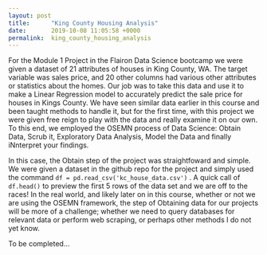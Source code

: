```yaml
---
layout: post
title:      "King County Housing Analysis"
date:       2019-10-08 11:05:58 +0000
permalink:  king_county_housing_analysis
---
```



For the Module 1 Project in the Flairon Data Science bootcamp we were given a dataset of 21 attributes of houses in King County, WA. The target variable was sales price, and 20 other columns had various other attributes or statistics about the homes.  Our job was to take this data and use it to make a Linear Regression model to accurately predict the sale price for houses in Kings County.  We have seen similar data earlier in this course and been taught methods to handle it, but for the first time, with this project we were given free reign to play with the data and really examine it on our own.  To this end, we employed the OSEMN process of Data Science: Obtain Data, Scrub it, Exploratory Data Analysis, Model the Data and finally iNnterpret your findings.  

In this case, the Obtain step of the project was straightfoward and simple.  We were given a dataset in the github repo for the project and simply used the command
`df = pd.read_csv('kc_house_data.csv')` .  A quick call of  `df.head()` to preview the first 5 rows of the data set and we are off to the races!   In the real world, and likely later on in this course, whether or not we are using the OSEMN framework, the step of Obtaining data for our projects will be more of a challenge; whether we need to query databases for relevant data or perform web scraping, or perhaps other methods I do not yet know. 

To be completed...



